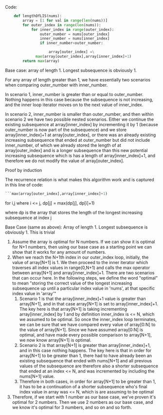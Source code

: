 
Code:

~~~Python 
    def lengthOfLIS(nums):
        array = [1 for val in range(len(nums))]
        for outer_index in range(len(nums)):
            for inner_index in range(outer_index):
	            outer_number = nums[outer_index]
	            inner_number = nums[inner_index]
                if inner_number<outer_number:

                    array[outer_index] =\
              max(array[outer_index],array[inner_index]+1)
        return max(array)

~~~

Base case: array of length 1. Longest subsequence is obviously 1.

For any array of length greater than 1, we have essentially two scenarios when comparing outer_number with inner_number.

In scenario 1, inner_number is greater than or equal to outer_number. Nothing happens in this case because the subsequence is not increasing, and the inner loop iterator moves on to the next value of inner_index.

In scenario 2, inner_number is smaller than outer_number, and then within scenario 2 we have two possible nested scenarios. Either we continue the existing subsequence at array[inner_index] by incrementing it by 1 (because outer_number is now part of the subsequence) and we store array[inner_index]+1 at array[outer_index], or there was an already existing increasing subsequence that ended at outer_number but did not include inner_number, of which we already stored the length of at array[outer_index] and is a longer subsequence than this new potential increasing subsequence which is has a length of array[inner_index]+1, and therefore we do not modify the value of array[outer_index].

Proof by induction

The recurrence relation is what makes this algorithm work and is captured in this line of code: 
```Python
```max(array[outer_index],array[inner_index]+1)
```
for i,j where i <= j, dp[j] = max(dp[j], dp[i]+1)

where dp is the array that stores the length of the longest increasing subsequence at index j



Base Case (same as above): Array of length 1. Longest subsequence is obviously 1. This is trivial

1. Assume the array is optimal for N numbers. If we can show it is optimal for N+1 numbers, then using our base case as a starting point we can show that it works for any amount of numbers.
2. When we reach the N+1th index in our outer_index loop, initially, the value of array[N+1] is 1.  We then proceed to the inner iterator which traverses all index values in range(0,N+1) and calls the max operator between array[N+1] and array[inner_index]+1. There are two scenarios that can occur here. In the following steps, we define the word "optimal" to mean "storing the correct value of the longest increasing subsequence up until a particular index value in 'nums', at that specific index value in 'array'"
	1. Scenario 1 is that the array[inner_index]+1 value is greater than array[N+1], and in that case array[N+1] is set to array[inner_index]+1. The key here is that array[N+1] is taking incrementing array[inner_index] by 1 and by definition inner_index is <= N, which we assumed to be optimal. So once the inner_index loop terminates, we can be sure that we have compared every value of array[0:N] to the value of array[N+1]. Since we have assumed array[0:N] is optimal, and have made every possible comparison to array[N+1], we now know array[N+1] is optimal.
	2. Scenario 2 is that array[N+1] is greater than array[inner_index]+1, and in this case nothing happens. The key here is that in order for array[N+1] to be greater than 1, there had to have already been an existing subsequence that ended with nums[N+1] and all previous values of the subsequence are therefore also a shorter subsequence that ended at an index <= N, and was incremented by including the nums[N+1] value. 
	3. Therefore in both cases, in order for array[N+1] to be greater than 1, it has to be a continuation of a shorter subsequence who's final index value in array was <= N, which is are assuming to be optimal
3. Therefore, if we start with 1 number as our base case, we've proven it's optimal for 2 numbers. Then we use 2 numbers as our base case, and we know it's optimal for 3 numbers, and so on and so forth.










